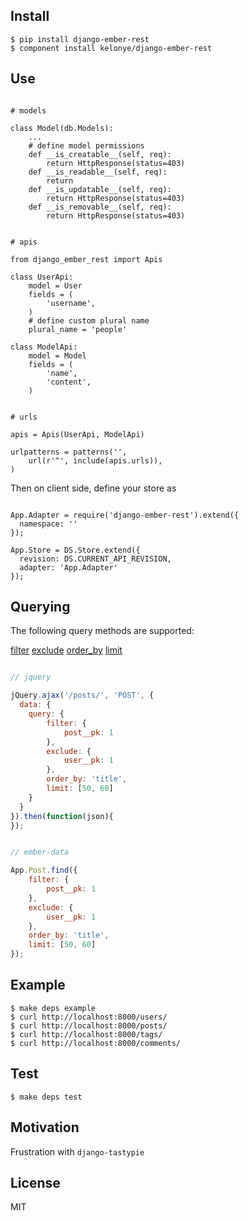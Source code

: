 Install
---

    $ pip install django-ember-rest
    $ component install kelonye/django-ember-rest

Use
---

```

# models

class Model(db.Models):
    ...
    # define model permissions
    def __is_creatable__(self, req):
        return HttpResponse(status=403)
    def __is_readable__(self, req):
        return
    def __is_updatable__(self, req):
        return HttpResponse(status=403)
    def __is_removable__(self, req):
        return HttpResponse(status=403)


# apis

from django_ember_rest import Apis

class UserApi:
    model = User
    fields = (
        'username',
    )
    # define custom plural name
    plural_name = 'people'

class ModelApi:
    model = Model
    fields = (
        'name',
        'content',
    )


# urls

apis = Apis(UserApi, ModelApi)

urlpatterns = patterns('',
    url(r'^', include(apis.urls)),
)

```

Then on client side, define your store as

```

App.Adapter = require('django-ember-rest').extend({
  namespace: ''
});

App.Store = DS.Store.extend({
  revision: DS.CURRENT_API_REVISION,
  adapter: 'App.Adapter'
});

```

Querying
---

The following query methods are supported:

  [filter](https://docs.djangoproject.com/en/dev/ref/models/querysets/#filter)
  [exclude](https://docs.djangoproject.com/en/dev/ref/models/querysets/#exclude)
  [order_by](https://docs.djangoproject.com/en/dev/ref/models/querysets/#order-by)
  [limit](https://docs.djangoproject.com/en/dev/topics/db/queries/#limiting-querysets)

```javascript

// jquery

jQuery.ajax('/posts/', 'POST', {
  data: {
    query: {
        filter: {
            post__pk: 1
        },
        exclude: {
            user__pk: 1
        },
        order_by: 'title',
        limit: [50, 60]
    }
  }
}).then(function(json){
});


// ember-data

App.Post.find({
    filter: {
        post__pk: 1
    },
    exclude: {
        user__pk: 1
    },
    order_by: 'title',
    limit: [50, 60]
});

```

Example
---
  
    $ make deps example
    $ curl http://localhost:8000/users/
    $ curl http://localhost:8000/posts/
    $ curl http://localhost:8000/tags/
    $ curl http://localhost:8000/comments/


Test
---

    $ make deps test


Motivation
---

Frustration with `django-tastypie`

License
---

MIT